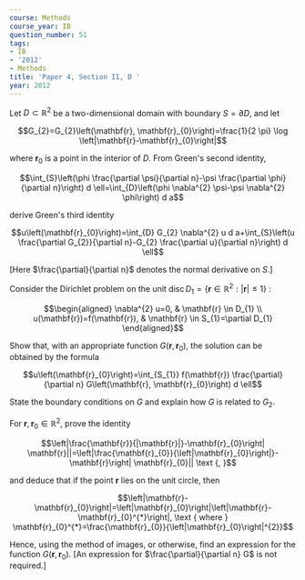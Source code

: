 ```yaml
---
course: Methods
course_year: IB
question_number: 51
tags:
- IB
- '2012'
- Methods
title: 'Paper 4, Section II, D '
year: 2012
---
```




Let $D \subset \mathbb{R}^{2}$ be a two-dimensional domain with boundary $S=\partial D$, and let

$$G_{2}=G_{2}\left(\mathbf{r}, \mathbf{r}_{0}\right)=\frac{1}{2 \pi} \log \left|\mathbf{r}-\mathbf{r}_{0}\right|$$

where $\mathbf{r}_{0}$ is a point in the interior of $D$. From Green's second identity,

$$\int_{S}\left(\phi \frac{\partial \psi}{\partial n}-\psi \frac{\partial \phi}{\partial n}\right) d \ell=\int_{D}\left(\phi \nabla^{2} \psi-\psi \nabla^{2} \phi\right) d a$$

derive Green's third identity

$$u\left(\mathbf{r}_{0}\right)=\int_{D} G_{2} \nabla^{2} u d a+\int_{S}\left(u \frac{\partial G_{2}}{\partial n}-G_{2} \frac{\partial u}{\partial n}\right) d \ell$$

[Here $\frac{\partial}{\partial n}$ denotes the normal derivative on $S$.]

Consider the Dirichlet problem on the unit $\operatorname{disc} D_{1}=\left\{\mathbf{r} \in \mathbb{R}^{2}:|\mathbf{r}| \leqslant 1\right\}$ :

$$\begin{aligned}
\nabla^{2} u=0, & \mathbf{r} \in D_{1} \\
u(\mathbf{r})=f(\mathbf{r}), & \mathbf{r} \in S_{1}=\partial D_{1}
\end{aligned}$$

Show that, with an appropriate function $G\left(\mathbf{r}, \mathbf{r}_{0}\right)$, the solution can be obtained by the formula

$$u\left(\mathbf{r}_{0}\right)=\int_{S_{1}} f(\mathbf{r}) \frac{\partial}{\partial n} G\left(\mathbf{r}, \mathbf{r}_{0}\right) d \ell$$

State the boundary conditions on $G$ and explain how $G$ is related to $G_{2}$.

For $\mathbf{r}, \mathbf{r}_{0} \in \mathbb{R}^{2}$, prove the identity

$$\left|\frac{\mathbf{r}}{|\mathbf{r}|}-\mathbf{r}_{0}\right| \mathbf{r}||=\left|\frac{\mathbf{r}_{0}}{\left|\mathbf{r}_{0}\right|}-\mathbf{r}\right| \mathbf{r}_{0}|| \text {, }$$

and deduce that if the point $\mathbf{r}$ lies on the unit circle, then

$$\left|\mathbf{r}-\mathbf{r}_{0}\right|=\left|\mathbf{r}_{0}\right|\left|\mathbf{r}-\mathbf{r}_{0}^{*}\right|, \text { where } \mathbf{r}_{0}^{*}=\frac{\mathbf{r}_{0}}{\left|\mathbf{r}_{0}\right|^{2}}$$

Hence, using the method of images, or otherwise, find an expression for the function $G\left(\mathbf{r}, \mathbf{r}_{0}\right)$. [An expression for $\frac{\partial}{\partial n} G$ is not required.]